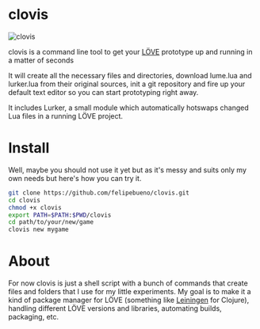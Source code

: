 # clovis

![clovis](https://i.imgur.com/A8aWlGI.gif)

clovis is a command line tool to get your [LÖVE](https://love2d.org/) prototype up and running in a matter of seconds

It will create all the necessary files and directories, download lume.lua and lurker.lua from their original sources, init a git repository and fire up your default text editor so you can start prototyping right away.

It includes Lurker, a small module which automatically hotswaps changed Lua files in a running LÖVE project.

# Install
Well, maybe you should not use it yet but as it's messy and suits only my own needs but here's how you can try it.
```bash
git clone https://github.com/felipebueno/clovis.git
cd clovis
chmod +x clovis
export PATH=$PATH:$PWD/clovis
cd path/to/your/new/game
clovis new mygame
```

# About
For now clovis is just a shell script with a bunch of commands that create files and folders that I use for my little experiments. My goal is to make it a kind of package manager for LÖVE (something like [Leiningen](http://leiningen.org/) for Clojure), handling different LÖVE versions and libraries, automating builds, packaging, etc.
